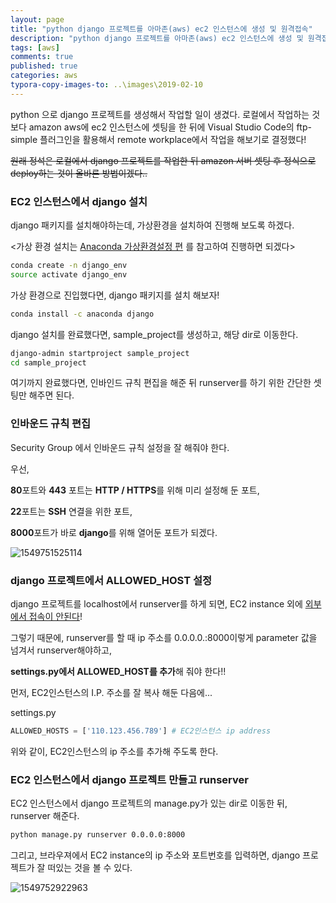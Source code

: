 ```yaml
---
layout: page
title: "python django 프로젝트를 아마존(aws) ec2 인스턴스에 생성 및 원격접속"
description: "python django 프로젝트를 아마존(aws) ec2 인스턴스에 생성 및 원격접속 방법을 알아보겠습니다."
tags: [aws]
comments: true
published: true
categories: aws
typora-copy-images-to: ..\images\2019-02-10
---
```






python 으로 django 프로젝트를 생성해서 작업할 일이 생겼다. 로컬에서 작업하는 것보다 amazon aws에 ec2 인스턴스에 셋팅을 한 뒤에 Visual Studio Code의 ftp-simple 플러그인을 활용해서 remote workplace에서 작업을 해보기로 결정했다! 

~~원래 정석은 로컬에서 django 프로젝트를 작업한 뒤 amazon 서버 셋팅 후 정식으로 deploy하는 것이 올바른 방법이겠다..~~



### EC2 인스턴스에서 django 설치



django 패키지를 설치해야하는데, 가상환경을 설치하여 진행해 보도록 하겠다. 

<가상 환경 설치는 [Anaconda 가상환경설정 편](https://teddylee777.github.io/python/anaconda-%EA%B0%80%EC%83%81%ED%99%98%EA%B2%BD%EC%84%A4%EC%A0%95-%ED%8C%81-%EA%B0%95%EC%A2%8C) 를 참고하여 진행하면 되겠다>

```bash
conda create -n django_env
source activate django_env
```



가상 환경으로 진입했다면, django 패키지를 설치 해보자!

```bash
conda install -c anaconda django
```



django 설치를 완료했다면, sample_project를 생성하고, 해당 dir로 이동한다.

```bash
django-admin startproject sample_project
cd sample_project
```



여기까지 완료했다면, 인바인드 규칙 편집을 해준 뒤 runserver를 하기 위한 간단한 셋팅만 해주면 된다.



### 인바운드 규칙 편집



Security Group 에서 인바운드 규칙 설정을 잘 해줘야 한다.

우선, 

**80**포트와 **443** 포트는 **HTTP / HTTPS**를 위해 미리 설정해 둔 포트,

**22**포트는 **SSH** 연결을 위한 포트,

**8000**포트가 바로 **django**를 위해 열어둔 포트가 되겠다.



![1549751525114]({{site.baseurl}}\images\2019-02-10\1549751525114.png)



### django 프로젝트에서 ALLOWED_HOST 설정



django 프로젝트를 localhost에서 runserver를 하게 되면, EC2 instance 외에 <u>외부에서 접속이 안된다</u>!

그렇기 때문에, runserver를 할 때 ip 주소를 0.0.0.0.:8000이렇게 parameter 값을 넘겨서 runserver해야하고,

**settings.py에서 ALLOWED_HOST를 추가**해 줘야 한다!!



먼저, EC2인스턴스의 I.P. 주소를 잘 복사 해둔 다음에...



settings.py

```python
ALLOWED_HOSTS = ['110.123.456.789'] # EC2인스턴스 ip address
```



위와 같이, EC2인스턴스의 ip 주소를 추가해 주도록 한다.



### EC2 인스턴스에서 django 프로젝트 만들고 runserver



EC2 인스턴스에서 django 프로젝트의  manage.py가 있는 dir로 이동한 뒤, runserver 해준다.

```bash
python manage.py runserver 0.0.0.0:8000
```



그리고, 브라우져에서 EC2 instance의 ip 주소와 포트번호를 입력하면, django 프로젝트가 잘 떠있는 것을 볼 수 있다.



![1549752922963]({{site.baseurl}}\images\2019-02-10\1549752922963.png)



